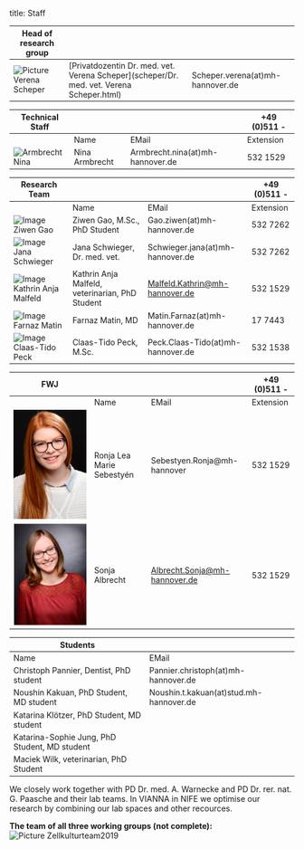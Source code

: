 title: Staff

|Head of research group|        |   |
|--------------|:---------------|----|
|![Picture Verena Scheper](Verena.jpg) |[Privatdozentin Dr. med. vet. Verena Scheper](scheper/Dr. med. vet. Verena Scheper.html)|	Scheper.verena(at)mh-hannover.de| +49 (0)511 532 4369 |


|Technical Staff|                     |      |    +49 (0)511 -  |
|--------------|:---------------------|------|-----|
|   |Name| EMail|Extension|
|![Armbrecht Nina](Nina.png) | Nina Armbrecht	|	Armbrecht.nina(at)mh-hannover.de     | 532 1529|

|Research Team  |    |  | +49 (0)511 - |
|---------|:------|------|-----|
|   |Name| EMail|Extension|
|![Image Ziwen Gao](Ziwen.jpg)  | Ziwen Gao, M.Sc., PhD Student  	|	Gao.ziwen(at)mh-hannover.de | 532 7262|
| ![Image Jana Schwieger](Schwieger.jpg) |Jana Schwieger, Dr. med. vet. | Schwieger.jana(at)mh-hannover.de|532 7262|
| ![Image Kathrin Anja Malfeld](malfeld.jpg)  | Kathrin Anja Malfeld, veterinarian, PhD Student |  Malfeld.Kathrin@mh-hannover.de |532 1529 |
|    ![Image Farnaz Matin](Matin.JPG) |  Farnaz Matin, MD|	Matin.Farnaz(at)mh-hannover.de| 17 7443|   
|    ![Image Claas-Tido Peck](Claas.jpg) |  Claas-Tido Peck, M.Sc.|	Peck.Claas-Tido(at)mh-hannover.de| 532 1538| 

|FWJ|                     |      |    +49 (0)511 -  |
|--------------|:---------------------|------|-----|
|   |Name| EMail|Extension|
|![Image Sebestyén Ronja Lea Marie](Sebestyen.jpg) | Ronja Lea Marie Sebestyén	|	 Sebestyen.Ronja@mh-hannover| 532 1529|
|![Image Albrecht Sonja](Albrecht.png) | Sonja Albrecht|	 Albrecht.Sonja@mh-hannover.de | 532 1529|


|  Students   ||
|-----------|-------------|
|Name| EMail|
|Christoph Pannier, Dentist, PhD student|Pannier.christoph(at)mh-hannover.de|
|Noushin Kakuan, PhD Student, MD student|Noushin.t.kakuan(at)stud.mh-hannover.de|
|Katarina Klötzer, PhD Student, MD student|
|Katarina-Sophie Jung, PhD Student, MD student|
|Maciek Wilk, veterinarian, PhD Student|





We closely work together with PD Dr. med. A. Warnecke and PD Dr. rer. nat. G. Paasche and their lab teams. In VIANNA in NIFE we optimise our research by combining our lab spaces and other recources. 

**The team of all three working groups (not complete):** 
![Picture Zellkulturteam2019](Zellkulturteam2019.jpg)  

